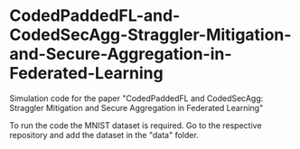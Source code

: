 # CodedPaddedFL-and-CodedSecAgg-Straggler-Mitigation-and-Secure-Aggregation-in-Federated-Learning
Simulation code for the paper "CodedPaddedFL and CodedSecAgg: Straggler Mitigation and Secure Aggregation in Federated Learning"

To run the code the MNIST dataset is required. Go to the respective repository and add the dataset in the "data" folder.
